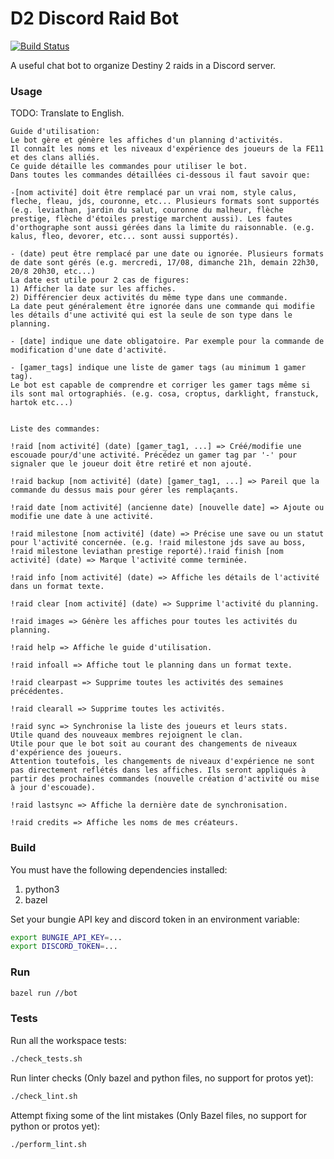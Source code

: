# D2 Discord Raid Bot

[![Build Status](https://travis-ci.org/ValHook/D2-Discord-Raid-Bot.svg?branch=master)](https://travis-ci.org/ValHook/D2-Discord-Raid-Bot.svg?branch=master)

A useful chat bot to organize Destiny 2 raids in a Discord server.

### Usage
TODO: Translate to English.
```
Guide d'utilisation:
Le bot gère et génère les affiches d'un planning d'activités.
Il connaît les noms et les niveaux d'expérience des joueurs de la FE11 et des clans alliés.
Ce guide détaille les commandes pour utiliser le bot.
Dans toutes les commandes détaillées ci-dessous il faut savoir que: 

-[nom activité] doit être remplacé par un vrai nom, style calus, fleche, fleau, jds, couronne, etc... Plusieurs formats sont supportés (e.g. leviathan, jardin du salut, couronne du malheur, flèche prestige, flèche d'étoiles prestige marchent aussi). Les fautes d'orthographe sont aussi gérées dans la limite du raisonnable. (e.g. kalus, fleo, devorer, etc... sont aussi supportés).

- (date) peut être remplacé par une date ou ignorée. Plusieurs formats de date sont gérés (e.g. mercredi, 17/08, dimanche 21h, demain 22h30, 20/8 20h30, etc...)
La date est utile pour 2 cas de figures:
1) Afficher la date sur les affiches.
2) Différencier deux activités du même type dans une commande.
La date peut généralement être ignorée dans une commande qui modifie les détails d'une activité qui est la seule de son type dans le planning.

- [date] indique une date obligatoire. Par exemple pour la commande de modification d'une date d'activité.

- [gamer_tags] indique une liste de gamer tags (au minimum 1 gamer tag).
Le bot est capable de comprendre et corriger les gamer tags même si ils sont mal ortographiés. (e.g. cosa, croptus, darklight, franstuck, hartok etc...)


Liste des commandes: 

!raid [nom activité] (date) [gamer_tag1, ...] => Créé/modifie une escouade pour/d'une activité. Précédez un gamer tag par '-' pour signaler que le joueur doit être retiré et non ajouté.

!raid backup [nom activité] (date) [gamer_tag1, ...] => Pareil que la commande du dessus mais pour gérer les remplaçants.

!raid date [nom activité] (ancienne date) [nouvelle date] => Ajoute ou modifie une date à une activité.

!raid milestone [nom activité] (date) => Précise une save ou un statut pour l'activité concernée. (e.g. !raid milestone jds save au boss, !raid milestone leviathan prestige reporté).!raid finish [nom activité] (date) => Marque l'activité comme terminée.

!raid info [nom activité] (date) => Affiche les détails de l'activité dans un format texte.

!raid clear [nom activité] (date) => Supprime l'activité du planning.

!raid images => Génère les affiches pour toutes les activités du planning.

!raid help => Affiche le guide d'utilisation.

!raid infoall => Affiche tout le planning dans un format texte.

!raid clearpast => Supprime toutes les activités des semaines précédentes.

!raid clearall => Supprime toutes les activités.

!raid sync => Synchronise la liste des joueurs et leurs stats.
Utile quand des nouveaux membres rejoignent le clan.
Utile pour que le bot soit au courant des changements de niveaux d'expérience des joueurs.
Attention toutefois, les changements de niveaux d'expérience ne sont pas directement reflétés dans les affiches. Ils seront appliqués à partir des prochaines commandes (nouvelle création d'activité ou mise à jour d'escouade).

!raid lastsync => Affiche la dernière date de synchronisation.

!raid credits => Affiche les noms de mes créateurs.
```

### Build

You must have the following dependencies installed:
1. python3
2. bazel

Set your bungie API key and discord token in an environment variable:
```sh
export BUNGIE_API_KEY=...
export DISCORD_TOKEN=...
```

### Run
```sh
bazel run //bot
```

### Tests
Run all the workspace tests:
```sh
./check_tests.sh
```

Run linter checks (Only bazel and python files, no support for protos yet):
```sh
./check_lint.sh
```

Attempt fixing some of the lint mistakes (Only Bazel files, no support for python or protos yet):
```sh
./perform_lint.sh
```


